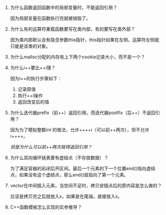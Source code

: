 1. 为什么函数返回函数中的局部变量时，不能返回引用？

   因为局部变量在函数执行完就被销毁了。

2. 为什么有的运算符重载函数要写在类内部，有的要写在类外部？

   因为类内部默认会有隐含参数this指针，this指针如果在左侧，运算符左侧就只能是该类的对象。

3. 为什么malloc分配的内存有上下两个cookie记录大小，而不是一个？

4. 为什么i++要比++i慢？

   因为i++的执行步骤如下：

   	1. 记录原值
   	2. 执行++i操作
   	3. 返回改变后的值

5. 为什么迭代器prefix（前++）返回引用，而迭代器postfix（后++）不返回引用？

   因为为了模拟整数int 的做法，允许++++i（可以前++两次），但不允许 i++++。

   *但是为什么可以前++两次就得返回引用？*  

6. 为什么双向循环链表要有虚结点（不存放数据）？

   为了满足容器的前闭后开区间。最后一个元素的下一个位置end()指向虚结点，如果没有这个虚结点，那么end()就指向了第一个元素。

7. vector在中间插入元素，当空间不足时，拷贝安插点后的原内容是怎么做的？

   应该是拷贝完之后就放入x，如果是在尾端，直接放入x。

8. C++函数模板怎么实现的实参推导？

